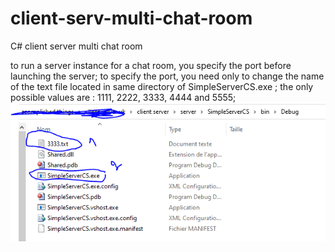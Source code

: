 # client-serv-multi-chat-room
C# client server multi chat room


to run a server instance for a chat room, you specify the port before launching the server;
to specify the port, you need only to change the name of the text file located in same directory of SimpleServerCS.exe ;
the only possible values are : 1111, 2222, 3333, 4444 and 5555;
![](images/pic1.png)
